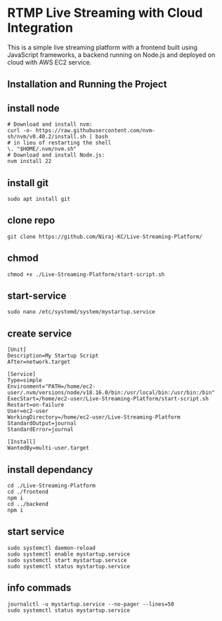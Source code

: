 # RTMP Live Streaming with Cloud Integration

This is a simple live streaming platform with a frontend built using JavaScript frameworks, a backend running on Node.js and deployed on cloud with AWS EC2 service.

## Installation and Running the Project

## install node

```
# Download and install nvm:
curl -o- https://raw.githubusercontent.com/nvm-sh/nvm/v0.40.2/install.sh | bash
# in lieu of restarting the shell
\. "$HOME/.nvm/nvm.sh"
# Download and install Node.js:
nvm install 22
```

## install git

```
sudo apt install git
```

## clone repo

```
git clone https://github.com/Niraj-KC/Live-Streaming-Platform/
```

## chmod

```
chmod +x ./Live-Streaming-Platform/start-script.sh
```

## start-service

```
sudo nano /etc/systemd/system/mystartup.service
```

## create service

```
[Unit]
Description=My Startup Script
After=network.target

[Service]
Type=simple
Environment="PATH=/home/ec2-user/.nvm/versions/node/v18.16.0/bin:/usr/local/bin:/usr/bin:/bin"
ExecStart=/home/ec2-user/Live-Streaming-Platform/start-script.sh
Restart=on-failure
User=ec2-user
WorkingDirectory=/home/ec2-user/Live-Streaming-Platform
StandardOutput=journal
StandardError=journal

[Install]
WantedBy=multi-user.target
```

## install dependancy

```
cd ./Live-Streaming-Platform
cd ./frontend
npm i
cd ../backend
npm i
```

## start service

```
sudo systemctl daemon-reload
sudo systemctl enable mystartup.service
sudo systemctl start mystartup.service
sudo systemctl status mystartup.service
```

## info commads
```
journalctl -u mystartup.service --no-pager --lines=50
sudo systemctl status mystartup.service
```